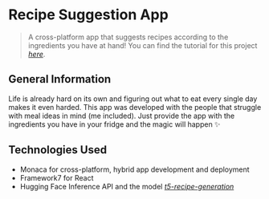# Recipe Suggestion App
> A cross-platform app that suggests recipes according to the ingredients you have at hand!
> You can find the tutorial for this project [_here_](https://medium.com/the-web-tub/find-your-next-meal-quickly-a-recipe-suggestion-app-23e509a880af). 


## General Information
Life is already hard on its own and figuring out what to eat every single day makes it even harded. This app was developed with the people
that struggle with meal ideas in mind (me included). Just provide the app with the ingredients you have in your fridge and the magic will happen ✨


## Technologies Used
- Monaca for cross-platform, hybrid app development and deployment
- Framework7 for React
- Hugging Face Inference API and the model [_t5-recipe-generation_](https://huggingface.co/flax-community/t5-recipe-generation?text=salmon%2C+asparagus%2C+soy+sauce)


